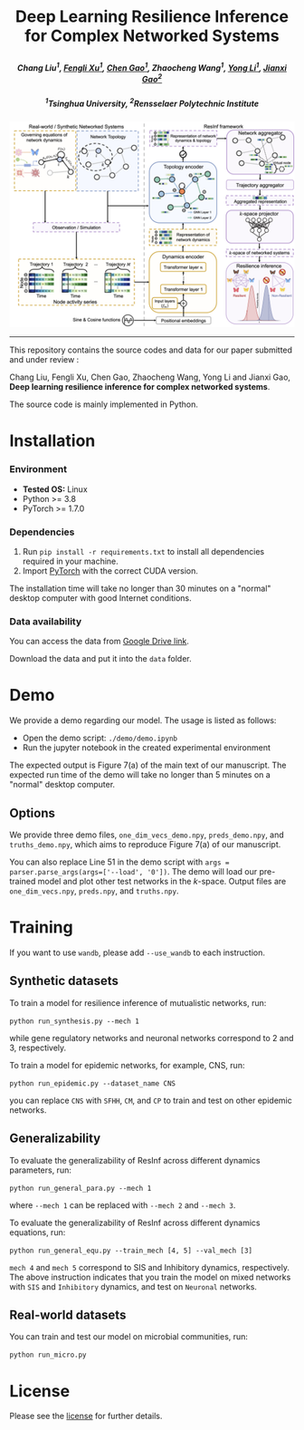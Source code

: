 # <p align="center"> Deep Learning Resilience Inference for Complex Networked Systems </p>
#####  <p align="center"> Chang Liu<sup>1</sup>, [Fengli Xu<sup>1</sup>](https://fenglixu.github.io/), [Chen Gao<sup>1</sup>](https://fi.ee.tsinghua.edu.cn/~gaochen/), Zhaocheng Wang<sup>1</sup>, [Yong Li<sup>1</sup>](https://fi.ee.tsinghua.edu.cn/~liyong/), [Jianxi Gao<sup>2</sup>](https://www.gaojianxi.com/)

 ##### <p align="center"> <sup>1</sup>Tsinghua University, <sup>2</sup>Rensselaer Polytechnic Institute</p>
![Model](imgs/ResInf.png) 

---

This repository contains the source codes and data for our paper submitted and under review :

Chang Liu, Fengli Xu, Chen Gao, Zhaocheng Wang, Yong Li and Jianxi Gao, **Deep learning resilience inference for complex networked systems**.

The source code is mainly implemented in Python.

# Installation


### Environment

- **Tested OS:** Linux
- Python >= 3.8
- PyTorch >= 1.7.0

### Dependencies

1. Run `pip install -r requirements.txt` to install all dependencies required in your machine.
2. Import [PyTorch](https://pytorch.org) with the correct CUDA version.

The installation time will take no longer than 30 minutes on a "normal" desktop computer with good Internet conditions.

### Data availability

You can access the data from [Google Drive link](https://drive.google.com/drive/folders/1HTYuJuaRMUV2grBbELBRpB6ZnkRXsc4A?usp=sharing). 

Download the data and put it into the `data` folder.

# Demo

We provide a demo regarding our model. The usage is listed as follows:
- Open the demo script: `./demo/demo.ipynb`
- Run the jupyter notebook in the created experimental environment

The expected output is Figure 7(a) of the main text of our manuscript. The expected run time of the demo will take no longer than 5 minutes on a "normal" desktop computer.

## Options
We provide three demo files, `one_dim_vecs_demo.npy`, `preds_demo.npy`, and `truths_demo.npy`, which aims to reproduce Figure 7(a) of our manuscript.

You can also replace Line 51 in the demo script with `args = parser.parse_args(args=['--load', '0'])`. The demo will load our pre-trained model and plot other test networks in the $k$-space. Output files are `one_dim_vecs.npy`, `preds.npy`, and `truths.npy`.


# Training

If you want to use `wandb`, please add `--use_wandb` to each instruction.

## Synthetic datasets
To train a model for resilience inference of mutualistic networks, run:

`python run_synthesis.py --mech 1`

while gene regulatory networks and neuronal networks correspond to 2 and 3, respectively.

To train a model for epidemic networks, for example, CNS, run:

`python run_epidemic.py --dataset_name CNS`

you can replace `CNS` with `SFHH`, `CM`, and `CP` to train and test on other epidemic networks.

## Generalizability
To evaluate the generalizability of ResInf across different dynamics parameters, run:

`python run_general_para.py --mech 1`

where `--mech 1` can be replaced with `--mech 2` and `--mech 3`.

To evaluate the generalizability of ResInf across different dynamics equations, run:

`python run_general_equ.py --train_mech [4, 5] --val_mech [3]`

`mech 4` and `mech 5` correspond to SIS and Inhibitory dynamics, respectively. The above instruction indicates that you train the model on mixed networks with `SIS` and `Inhibitory` dynamics, and test on `Neuronal` networks.

## Real-world datasets
You can train and test our model on microbial communities, run:

`python run_micro.py`

# License

Please see the [license](LICENSE) for further details.
